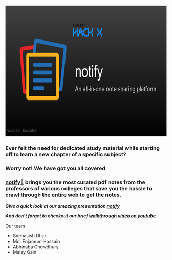 <p align="center">
    <img src="/notifyHomePage.PNG" width="700" height="410"/>
</p>

### Ever felt the need for dedicated study material while starting off to learn a new chapter of a specific subject?

### Worry not! We have got you all covered

### [notify🚀](https://notify-8fd26.web.app/) brings you the most curated pdf notes from the professors of various colleges that save you the hassle to crawl through the entire web to get the notes.

**_Give a quick look at our amazing presentation [notify](https://docs.google.com/presentation/d/1l0aGBKly1qfOF9PW8VCO3UzjP2Uaxh5vk1-GA0jceds/edit?usp=sharing)_**

**_And don't forget to checkout our brief [walkthrough video on youtube](https://youtu.be/3UzHJxDaMwo)_**

Our team 
- Snehasish Dhar
- Md. Enjamum Hossain
- Abhinaba Chowdhury
- Malay Gain
